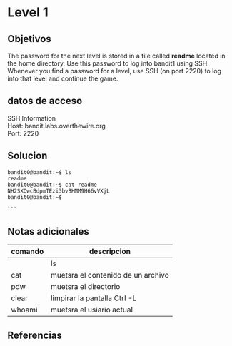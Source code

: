 # Level 1
## Objetivos
The password for the next level is stored in a file called **readme** located in the home directory. Use this password to log into bandit1 using SSH. Whenever you find a password for a level, use SSH (on port 2220) to log into that level and continue the game.
## datos de acceso
SSH Information  
Host: bandit.labs.overthewire.org  
Port: 2220
## Solucion
````
bandit0@bandit:~$ ls
readme
bandit0@bandit:~$ cat readme
NH2SXQwcBdpmTEzi3bvBHMM9H66vVXjL
bandit0@bandit:~$

```
 ````
## Notas adicionales
| comando | descripcion |
|------------|-------------|
	| ls |  lista archivos |
| cat | muetsra el contenido de un archivo |
| pdw | muetsra el directorio |
| clear | limpirar la pantalla Ctrl -L |
| whoami | muetsra el usiario actual |

## Referencias 

